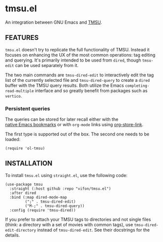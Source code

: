 tmsu.el
=======

An integration between GNU Emacs and [TMSU](https://tmsu.org/).

FEATURES
--------

`tmsu.el` doesn't try to replicate the full functionality of TMSU.
Instead it focuses on enhancing the UX of the most common operations:
tag editing and querying.  It's primarily intended to be used from
`dired`, though `tmsu-edit` can be used separately from it.

The two main commands are `tmsu-dired-edit` to interactively edit the
tag list of the currently selected file and `tmsu-dired-query` to
create a `dired` buffer with the TMSU query results.  Both utilize the
Emacs `completing-read-multiple` interface and so greatly benefit from
packages such as `vertico`.

### Persistent queries

The queries can be stored for later recall either with the
[native Emacs bookmarks][1] or with `org-mode` links using
[org-store-link][2].

[1]: https://www.gnu.org/software/emacs/manual/html_node/emacs/Bookmarks.html
[2]: https://orgmode.org/manual/Handling-Links.html

The first type is supported out of the box.  The second one needs to be loaded:

```elisp
(require 'ol-tmsu)
```

INSTALLATION
------------

To install `tmsu.el` using `straight.el`, use the following code:

```elisp
(use-package tmsu
  :straight (:host github :repo "vifon/tmsu.el")
  :after dired
  :bind (:map dired-mode-map
         (";" . tmsu-dired-edit)
         ("M-;" . tmsu-dired-query))
  :config (require 'tmsu-dired))
```

If you prefer to attach your TMSU tags to directories and not single
files (think: a directory with a set of movies with common tags), use
`tmsu-dired-edit-directory` instead of `tmsu-dired-edit`.  See their
docstrings for the details.
